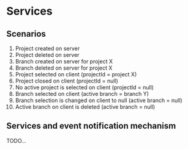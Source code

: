 # Services #

## Scenarios ##

1. Project created on server
2. Project deleted on server
3. Branch created on server for project X
4. Branch deleted on server for project X
5. Project selected on client (projectId = project X)
6. Project closed on client (projectId = null)
7. No active project is selected on client (projectId = null)
8. Branch selected on client (active branch = branch Y)
9. Branch selection is changed on client to null (active branch = null)
10. Active branch on client is deleted (active branch = null)

## Services and event notification mechanism ##

TODO...
